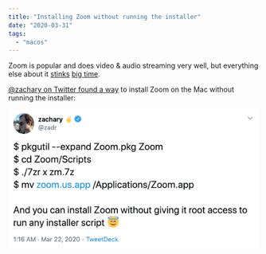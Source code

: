 ```yaml
---
title: "Installing Zoom without running the installer"
date: "2020-03-31"
tags:
  - "macos"
---
```


Zoom is popular and does video & audio streaming very well, but everything else about it [stinks](https://twitter.com/cabel/status/1244784268993130499) [big time](https://daringfireball.net/2020/03/regarding_zoom).

[@zachary on Twitter found a way](https://twitter.com/zadr/status/1241503981307711490) to install Zoom on the Mac without running the installer:

![](images/Screenshot-2020-03-31-at-8.25.02.png)
